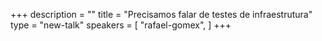 +++
description = ""
title = "Precisamos falar de testes de infraestrutura"
type = "new-talk"
speakers = [
        "rafael-gomex",
]
+++